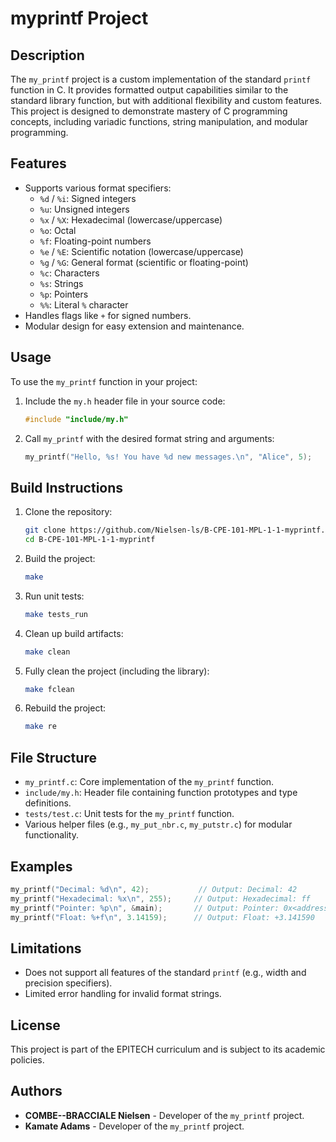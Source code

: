 # myprintf Project

## Description

The `my_printf` project is a custom implementation of the standard `printf` function in C. It provides formatted output capabilities similar to the standard library function, but with additional flexibility and custom features. This project is designed to demonstrate mastery of C programming concepts, including variadic functions, string manipulation, and modular programming.

## Features

- Supports various format specifiers:
  - `%d` / `%i`: Signed integers
  - `%u`: Unsigned integers
  - `%x` / `%X`: Hexadecimal (lowercase/uppercase)
  - `%o`: Octal
  - `%f`: Floating-point numbers
  - `%e` / `%E`: Scientific notation (lowercase/uppercase)
  - `%g` / `%G`: General format (scientific or floating-point)
  - `%c`: Characters
  - `%s`: Strings
  - `%p`: Pointers
  - `%%`: Literal `%` character
- Handles flags like `+` for signed numbers.
- Modular design for easy extension and maintenance.

## Usage

To use the `my_printf` function in your project:

1. Include the `my.h` header file in your source code:
   ```c
   #include "include/my.h"
   ```

2. Call `my_printf` with the desired format string and arguments:
   ```c
   my_printf("Hello, %s! You have %d new messages.\n", "Alice", 5);
   ```

## Build Instructions

1. Clone the repository:
   ```bash
   git clone https://github.com/Nielsen-ls/B-CPE-101-MPL-1-1-myprintf.git
   cd B-CPE-101-MPL-1-1-myprintf
   ```

2. Build the project:
   ```bash
   make
   ```

3. Run unit tests:
   ```bash
   make tests_run
   ```

4. Clean up build artifacts:
   ```bash
   make clean
   ```

5. Fully clean the project (including the library):
   ```bash
   make fclean
   ```

6. Rebuild the project:
   ```bash
   make re
   ```

## File Structure

- `my_printf.c`: Core implementation of the `my_printf` function.
- `include/my.h`: Header file containing function prototypes and type definitions.
- `tests/test.c`: Unit tests for the `my_printf` function.
- Various helper files (e.g., `my_put_nbr.c`, `my_putstr.c`) for modular functionality.

## Examples

```c
my_printf("Decimal: %d\n", 42);           // Output: Decimal: 42
my_printf("Hexadecimal: %x\n", 255);     // Output: Hexadecimal: ff
my_printf("Pointer: %p\n", &main);       // Output: Pointer: 0x<address>
my_printf("Float: %+f\n", 3.14159);      // Output: Float: +3.141590
```

## Limitations

- Does not support all features of the standard `printf` (e.g., width and precision specifiers).
- Limited error handling for invalid format strings.

## License

This project is part of the EPITECH curriculum and is subject to its academic policies.

## Authors

- **COMBE--BRACCIALE Nielsen** - Developer of the `my_printf` project.
- **Kamate Adams** - Developer of the `my_printf` project.

